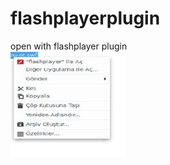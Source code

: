 # flashplayerplugin
open with flashplayer plugin<br/>
![flashplayerplugin](https://github.com/bayramkarahan/flashplayerplugin/blob/master/res.jpeg)<br/>

